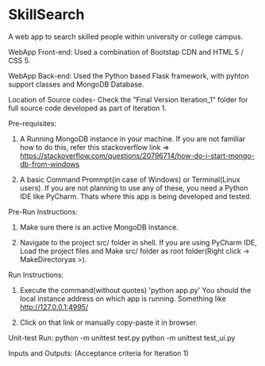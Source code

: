# SkillSearch
A web app to search skilled people within university or college campus. 

WebApp Front-end: Used a combination of Bootstap CDN and HTML 5 / CSS 5.

WebApp Back-end: Used the Python based Flask framework, with pyhton support classes and MongoDB Database. 

Location of Source codes- Check the "Final Version Iteration_1" folder for full source code developed as part of Iteration 1.


Pre-requisites: 
1. A Running MongoDB instance in your machine.
If you are not familiar how to do this, refer this stackoverflow link => https://stackoverflow.com/questions/20796714/how-do-i-start-mongo-db-from-windows

2. A basic Command Prommpt(in case of Windows) or Terminal(Linux users). If you are not planning to use any of these, you need a Python IDE like PyCharm. Thats where this app is being developed and tested. 

Pre-Run Instructions:
1. Make sure there is an active MongoDB instance. 

2. Navigate to the project src/ folder in shell. 
If you are using PyCharm IDE, Load the project files and Make src/ folder as root folder(Right click -> MakeDirectoryas >).

Run Instructions:
1. Execute the command(without quotes) 'python app.py' 
You should the local instance address on which app is running. Something like http://127.0.0.1:4995/

2. Click on that link or manually copy-paste it in browser.  


Unit-test Run:
python -m unittest test.py
python -m unittest test_ui.py

Inputs and Outputs: (Acceptance criteria for Iteration 1)
